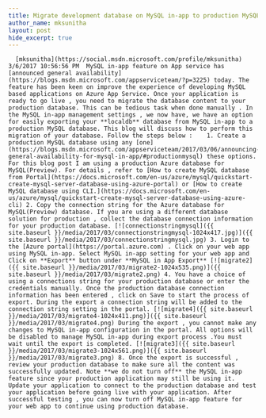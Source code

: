 ```yaml
---
title: Migrate development database on MySQL in-app to production MySQL database
author_name: mksunitha
layout: post
hide_excerpt: true
---
```

      [mksunitha](https://social.msdn.microsoft.com/profile/mksunitha)  3/6/2017 10:56:56 PM  MySQL in-app feature on App service has [announced general availability](https://blogs.msdn.microsoft.com/appserviceteam/?p=3225) today. The feature has been keen on improve the experience of developing MySQL based applications on Azure App Service. Once your application is ready to go live , you need to migrate the database content to your production database. This can be tedious task when done manually . In the MySQL in-app management settings , we now have, we have an option for easily exporting your **localdb** database from MySQL in-app to a production MySQL database. This blog will discuss how to perform this migration of your database. Follow the steps below :    1. Create a production MySQL database using any [one](https://blogs.msdn.microsoft.com/appserviceteam/2017/03/06/announcing-general-availability-for-mysql-in-app/#productionmysql) these options. For this blog post I am using a production Azure database for MySQL(Preview). For details , refer to [How to create MySQL database from Portal](https://docs.microsoft.com/en-us/azure/mysql/quickstart-create-mysql-server-database-using-azure-portal) or [How to create MySQL database using CLI.](https://docs.microsoft.com/en-us/azure/mysql/quickstart-create-mysql-server-database-using-azure-cli) 2. Copy the connection string for the Azure database for MySQL(Preview) database. If you are using a different database solution for production , collect the database connection information for your production database. [![connectionstringmysql]({{ site.baseurl }}/media/2017/03/connectionstringmysql-1024x417.jpg)]({{ site.baseurl }}/media/2017/03/connectionstringmysql.jpg) 3. Login to the [Azure portal](https://portal.azure.com) . Click on your web app using MySQL in-app. Select MySQL in-app setting for your web app and Click on **Export** button under **MySQL in App Export** [![migrate2]({{ site.baseurl }}/media/2017/03/migrate2-1024x535.png)]({{ site.baseurl }}/media/2017/03/migrate2.png) 4. You have a choice of using a connections string for your production database or enter the credentials manually. Once the production database connection information has been entered , click on Save to start the process of export. During the export a connection string will be added to the connection string setting in the portal. [![migrate4]({{ site.baseurl }}/media/2017/03/migrate4-1024x411.png)]({{ site.baseurl }}/media/2017/03/migrate4.png) During the export , you cannot make any changes to MySQL in-app configuration in the portal. All options will be disabled to manage MySQL in-app during export process .You must wait until the export is completed. [![migrate3]({{ site.baseurl }}/media/2017/03/migrate3-1024x561.png)]({{ site.baseurl }}/media/2017/03/migrate3.png) 8. Once the export is successful , review your production database to make sure all the content was successfully updated. Note **we do not turn off** the MySQL in-app feature since your production application may still be using it. Update your application to connect to the production database and test your application before going live with your application. After successful testing , you can now turn off MySQL in-app feature for your web app to continue using production database.        
